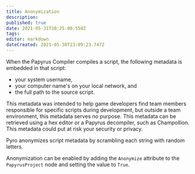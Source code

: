 ```yaml
---
title: Anonymization
description: 
published: true
date: 2021-05-31T10:25:00.558Z
tags: 
editor: markdown
dateCreated: 2021-05-30T23:09:23.747Z
---
```


When the Papyrus Compiler compiles a script, the following metadata is embedded in that script:

- your system username,
- your computer name's on your local network, and
- the full path to the source script.

This metadata was intended to help game developers find team members responsible for specific scripts during development, but outside a team environment, this metadata serves no purpose. This metadata can be retrieved using a hex editor or a Papyrus decompiler, such as Champollion. This metadata could put at risk your security or privacy.

Pyro anonymizes script metadata by scrambling each string with random letters.

Anonymization can be enabled by adding the `Anonymize` attribute to the `PapyrusProject` node and setting the value to `True`.
